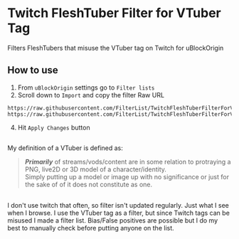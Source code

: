 # Twitch FleshTuber Filter for VTuber Tag
Filters FleshTubers that misuse the VTuber tag on Twitch for uBlockOrigin  

## How to use
1) From ```uBlockOrigin``` settings go to ```Filter lists```  
2)  Scroll down to ```Import``` and copy the filter Raw URL  
```
https://raw.githubusercontent.com/FilterList/TwitchFleshTuberFilterForVTuberTag/refs/heads/main/FleshTuberFilter
https://raw.githubusercontent.com/FilterList/TwitchFleshTuberFilterForVTuberTag/refs/heads/main/ViewBottingFilter
```
4) Hit ```Apply Changes``` button


## 
My definition of a VTuber is defined as:
> ***Primarily*** of streams/vods/content are in some relation to protraying a PNG, live2D or 3D model of a character/identity.  
> Simply putting up a model or image up with no significance or just for the sake of of it does not constitute as one.


##
I don't use twitch that often, so filter isn't updated regularly. Just what I see when I browse.
I use the VTuber tag as a filter, but since Twitch tags can be misused I made a filter list.
Bias/False positives are possible but I do my best to manually check before putting anyone on the list.
